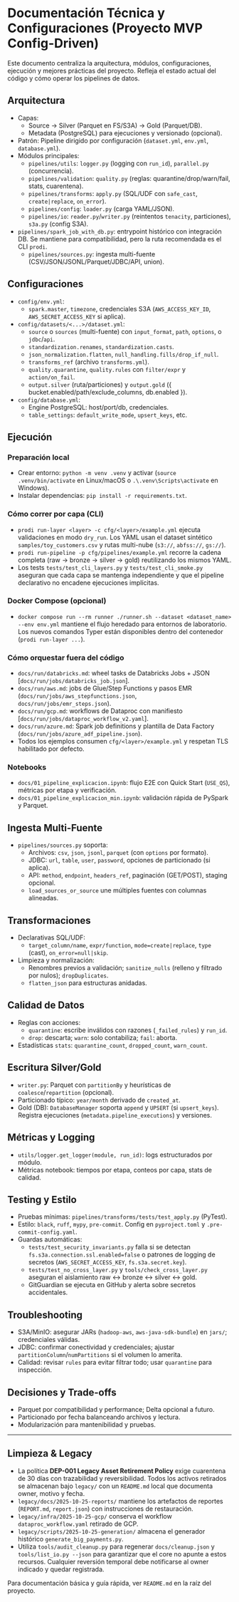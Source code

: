 # Documentación Técnica y Configuraciones (Proyecto MVP Config-Driven)

Este documento centraliza la arquitectura, módulos, configuraciones, ejecución y mejores prácticas del proyecto. Refleja el estado actual del código y cómo operar los pipelines de datos.

## Arquitectura

- Capas:
  - Source → Silver (Parquet en FS/S3A) → Gold (Parquet/DB).
  - Metadata (PostgreSQL) para ejecuciones y versionado (opcional).
- Patrón: Pipeline dirigido por configuración (`dataset.yml`, `env.yml`, `database.yml`).
- Módulos principales:
  - `pipelines/utils`: `logger.py` (logging con `run_id`), `parallel.py` (concurrencia).
  - `pipelines/validation`: `quality.py` (reglas: quarantine/drop/warn/fail, stats, cuarentena).
  - `pipelines/transforms`: `apply.py` (SQL/UDF con `safe_cast`, `create|replace`, `on_error`).
  - `pipelines/config`: `loader.py` (carga YAML/JSON).
  - `pipelines/io`: `reader.py`/`writer.py` (reintentos `tenacity`, particiones), `s3a.py` (config S3A).
- `pipelines/spark_job_with_db.py`: entrypoint histórico con integración DB. Se
  mantiene para compatibilidad, pero la ruta recomendada es el CLI `prodi`.
  - `pipelines/sources.py`: ingesta multi-fuente (CSV/JSON/JSONL/Parquet/JDBC/API, union). 

## Configuraciones

- `config/env.yml`:
  - `spark.master`, `timezone`, credenciales S3A (`AWS_ACCESS_KEY_ID`, `AWS_SECRET_ACCESS_KEY` si aplica).
- `config/datasets/<...>/dataset.yml`:
  - `source` o `sources` (multi-fuente) con `input_format`, `path`, `options`, o `jdbc`/`api`.
  - `standardization.renames`, `standardization.casts`.
  - `json_normalization.flatten`, `null_handling.fills/drop_if_null`.
  - `transforms_ref` (archivo `transforms.yml`).
  - `quality.quarantine`, `quality.rules` con `filter/expr` y `action/on_fail`.
  - `output.silver` (ruta/particiones) y `output.gold` ({ bucket.enabled/path/exclude_columns, db.enabled }).
- `config/database.yml`:
  - Engine PostgreSQL: host/port/db, credenciales.
  - `table_settings`: `default_write_mode`, `upsert_keys`, etc.

## Ejecución

### Preparación local

- Crear entorno: `python -m venv .venv` y activar (`source .venv/bin/activate` en Linux/macOS o `.\.venv\Scripts\activate` en
  Windows).
- Instalar dependencias: `pip install -r requirements.txt`.

### Cómo correr por capa (CLI)

- `prodi run-layer <layer> -c cfg/<layer>/example.yml` ejecuta validaciones en modo `dry_run`. Los YAML usan el dataset sintético
  `samples/toy_customers.csv` y rutas multi-nube (`s3://`, `abfss://`, `gs://`).
- `prodi run-pipeline -p cfg/pipelines/example.yml` recorre la cadena completa (raw → bronze → silver → gold) reutilizando los
  mismos YAML.
- Los tests `tests/test_cli_layers.py` y `tests/test_cli_smoke.py` aseguran que cada capa se mantenga independiente y que el
  pipeline declarativo no encadene ejecuciones implícitas.

### Docker Compose (opcional)

- `docker compose run --rm runner ./runner.sh --dataset <dataset_name> --env env.yml` mantiene el flujo heredado para entornos de
  laboratorio. Los nuevos comandos Typer están disponibles dentro del contenedor (`prodi run-layer ...`).

### Cómo orquestar fuera del código

- `docs/run/databricks.md`: wheel tasks de Databricks Jobs + JSON [`docs/run/jobs/databricks_job.json`].
- `docs/run/aws.md`: jobs de Glue/Step Functions y pasos EMR (`docs/run/jobs/aws_stepfunctions.json`, `docs/run/jobs/emr_steps.json`).
- `docs/run/gcp.md`: workflows de Dataproc con manifiesto [`docs/run/jobs/dataproc_workflow_v2.yaml`].
- `docs/run/azure.md`: Spark job definitions y plantilla de Data Factory (`docs/run/jobs/azure_adf_pipeline.json`).
- Todos los ejemplos consumen `cfg/<layer>/example.yml` y respetan TLS habilitado por defecto.

### Notebooks

- `docs/01_pipeline_explicacion.ipynb`: flujo E2E con Quick Start (`USE_QS`), métricas por etapa y verificación.
- `docs/01_pipeline_explicacion_min.ipynb`: validación rápida de PySpark y Parquet.

## Ingesta Multi-Fuente

- `pipelines/sources.py` soporta:
  - Archivos: `csv`, `json`, `jsonl`, `parquet` (con `options` por formato).
  - JDBC: `url`, `table`, `user`, `password`, opciones de particionado (si aplica).
  - API: `method`, `endpoint`, `headers_ref`, paginación (GET/POST), staging opcional.
  - `load_sources_or_source` une múltiples fuentes con columnas alineadas.

## Transformaciones

- Declarativas SQL/UDF:
  - `target_column/name`, `expr/function`, `mode=create|replace`, `type` (cast), `on_error=null|skip`.
- Limpieza y normalización:
  - Renombres previos a validación; `sanitize_nulls` (relleno y filtrado por nulos); `dropDuplicates`.
  - `flatten_json` para estructuras anidadas.

## Calidad de Datos

- Reglas con acciones:
  - `quarantine`: escribe inválidos con razones (`_failed_rules`) y `run_id`.
  - `drop`: descarta; `warn`: solo contabiliza; `fail`: aborta.
- Estadísticas `stats`: `quarantine_count`, `dropped_count`, `warn_count`.

## Escritura Silver/Gold

- `writer.py`: Parquet con `partitionBy` y heurísticas de `coalesce`/`repartition` (opcional).
- Particionado típico: `year/month` derivado de `created_at`.
- Gold (DB): `DatabaseManager` soporta `append` y `UPSERT` (si `upsert_keys`). Registra ejecuciones (`metadata.pipeline_executions`) y versiones.

## Métricas y Logging

- `utils/logger.get_logger(module, run_id)`: logs estructurados por módulo.
- Métricas notebook: tiempos por etapa, conteos por capa, stats de calidad.

## Testing y Estilo

- Pruebas mínimas: `pipelines/transforms/tests/test_apply.py` (PyTest).
- Estilo: `black`, `ruff`, `mypy`, `pre-commit`. Config en `pyproject.toml` y `.pre-commit-config.yaml`.
- Guardas automáticas:
  - `tests/test_security_invariants.py` falla si se detectan `fs.s3a.connection.ssl.enabled=false` o patrones de logging de
    secretos (`AWS_SECRET_ACCESS_KEY`, `fs.s3a.secret.key`).
  - `tests/test_no_cross_layer.py` y `tools/check_cross_layer.py` aseguran el aislamiento raw ↔ bronze ↔ silver ↔ gold.
  - GitGuardian se ejecuta en GitHub y alerta sobre secretos accidentales.

## Troubleshooting

- S3A/MinIO: asegurar JARs (`hadoop-aws`, `aws-java-sdk-bundle`) en `jars/`; credenciales válidas.
- JDBC: confirmar conectividad y credenciales; ajustar `partitionColumn`/`numPartitions` si el volumen lo amerita.
- Calidad: revisar `rules` para evitar filtrar todo; usar `quarantine` para inspección.

## Decisiones y Trade-offs

- Parquet por compatibilidad y performance; Delta opcional a futuro.
- Particionado por fecha balanceando archivos y lectura.
- Modularización para mantenibilidad y pruebas.

---

## Limpieza & Legacy

- La política **DEP-001 Legacy Asset Retirement Policy** exige cuarentena de 30 días con trazabilidad y reversibilidad. Todos los
  activos retirados se almacenan bajo `legacy/` con un `README.md` local que documenta owner, motivo y fecha.
- `legacy/docs/2025-10-25-reports/` mantiene los artefactos de reportes (`REPORT.md`, `report.json`) con instrucciones de
  restauración.
- `legacy/infra/2025-10-25-gcp/` conserva el workflow `dataproc_workflow.yaml` retirado de GCP.
- `legacy/scripts/2025-10-25-generation/` almacena el generador histórico `generate_big_payments.py`.
- Utiliza `tools/audit_cleanup.py` para regenerar `docs/cleanup.json` y `tools/list_io.py --json` para garantizar que el core no
  apunte a estos recursos. Cualquier reversión temporal debe notificarse al owner indicado y quedar registrada.

Para documentación básica y guía rápida, ver `README.md` en la raíz del proyecto.
